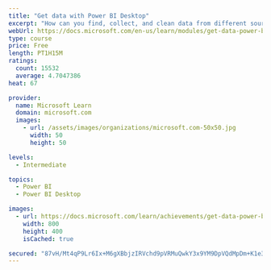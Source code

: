 ```yaml
---
title: "Get data with Power BI Desktop"
excerpt: "How can you find, collect, and clean data from different sources? Power BI is a tool for making sense of your data. You will learn tricks to make data-gathering easier."
webUrl: https://docs.microsoft.com/en-us/learn/modules/get-data-power-bi/
type: course
price: Free
length: PT1H15M
ratings:
  count: 15532
  average: 4.7047386
heat: 67

provider:
  name: Microsoft Learn
  domain: microsoft.com
  images:
    - url: /assets/images/organizations/microsoft.com-50x50.jpg
      width: 50
      height: 50

levels:
  - Intermediate

topics:
  - Power BI
  - Power BI Desktop

images:
  - url: https://docs.microsoft.com/learn/achievements/get-data-power-bi-desktop-social.png
    width: 800
    height: 400
    isCached: true

secured: "87vH/Mt4qP9Lr6Ix+M6gXBbjzIRVchd9pVRMuQwkY3x9YM9DpVQdMpDm+K1e3lRk1zcL4T3qnBSVkWBydP2H+kFVx3dW3Lh35tr3Mew6eDCmBiv6zOoBE93ujkeH6/JTVtPrWeZTy5ZcPUCUYEWEjtFeZ2JImrmltI221zcOG6P3RjiN8D5v9W2EmvWVprqiuXJ4tjZrx+eaxbevIM+UDv7rmcplwhL4cW/MXCx7t+VMn+T9evc0yZT+BQY153lQ3oLuH5YUElasrRysHhwPBSyDqpiqaikjVrI4n5lLCyTzTI/TOIQRsydREQXgXSW1AGSZWXIplx21B9cWBwDMI2nmIjb9hXL7tNs1wWTmy1n0DnaBLn0TJbY3VDDpLv1tFGL2trbflmV7f0j25wsqjWnMnVzgOASvStHybW4jPZHHVZS/cLDzbBF1JMHmyyQ+;GB1bhgw5Rb7gvLv+oAfbYg=="
---
```


